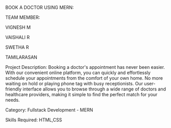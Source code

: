 BOOK A DOCTOR USING MERN:

TEAM MEMBER:


VIGNESH M

VAISHALI R

SWETHA R

TAMILARASAN


Project Description:
Booking a doctor's appointment has never been easier. With our convenient online platform, you can quickly and effortlessly schedule your appointments from the comfort of your own home. No more waiting on hold or playing phone tag with busy receptionists. Our user-friendly interface allows you to browse through a wide range of doctors and healthcare providers, making it simple to find the perfect match for your needs.

Category: Fullstack Development - MERN

Skills Required:
HTML,CSS
